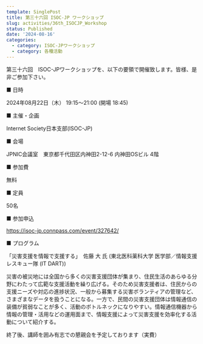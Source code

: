 ```yaml
---
template: SinglePost
title: 第三十六回 ISOC-JP ワークショップ
slug: activities/36th_ISOCJP_Workshop
status: Published
date: '2024-08-16'
categories:
  - category: ISOC-JPワークショップ
  - category: 各種活動
---
```


第三十六回　ISOC-JPワークショップを、以下の要領で開催致します。皆様、是非ご参加下さい。

■ 日時

   2024年08月22日（木） 19:15～21:00 (開場 18:45)

■ 主催・企画

   Internet Society日本支部(ISOC-JP)

■ 会場

   JPNIC会議室　東京都千代田区内神田2-12-6 内神田OSビル 4階

■ 参加費

   無料

■ 定員

   50名

■ 参加申込

   https://isoc-jp.connpass.com/event/327642/

■ プログラム

「災害支援を情報で支援する」　佐藤 大 氏 (東北医科薬科大学 医学部／情報支援レスキュー隊 (IT DART))

災害の被災地には全国から多くの災害支援団体が集まり、住⺠生活のあらゆる分野にわたって広範な支援活動を繰り広げる。そのため災害支援者は、住⺠からの支援ニーズや対応の進捗状況、一般から募集する災害ボランティアの管理など、さまざまなデータを扱うことになる。一方で、民間の災害支援団体は情報通信の装備が貧弱なことが多く、活動のボトルネックになりやすい。情報通信機器から情報の管理・活用などの運用面まで、情報支援によって災害支援を効率化する活動について紹介する。

終了後、講師を囲み有志での懇親会を予定しております（実費）
